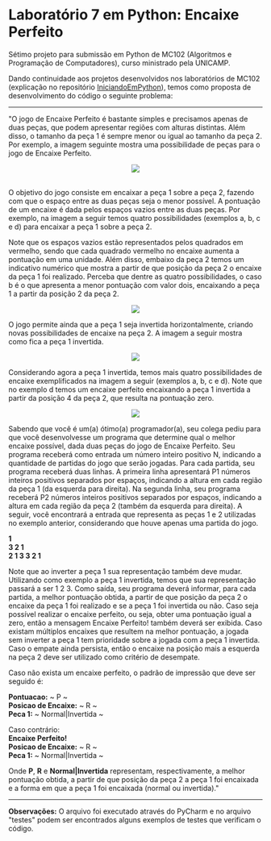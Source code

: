 # Laboratório 7 em Python: Encaixe Perfeito

Sétimo projeto para submissão em Python de MC102 (Algoritmos e Programação de Computadores), curso ministrado pela UNICAMP.

Dando continuidade aos projetos desenvolvidos nos laboratórios de MC102 (explicação no repositório [IniciandoEmPython](https://github.com/laratoledom/IniciandoEmPython/blob/main/README.md)), temos como proposta de desenvolvimento do código o seguinte problema:
_________________________________________________________________________________________________________________________________________________________________________

"O jogo de Encaixe Perfeito é bastante simples e precisamos apenas de duas peças, que podem apresentar regiões com alturas distintas. Além disso, o tamanho da peça 1 é sempre menor ou igual ao tamanho da peça 2. Por exemplo, a imagem seguinte mostra uma possibilidade de peças para o jogo de Encaixe Perfeito.

<p align="center">
  <img src="https://media.discordapp.net/attachments/1004187806345740310/1004410158476169336/2022-08-03_2.png" />
</p>

<br>
O objetivo do jogo consiste em encaixar a peça 1 sobre a peça 2, fazendo com que o espaço entre as duas peças seja o menor possível. 
A pontuação de um encaixe é dada pelos espaços vazios entre as duas peças. Por exemplo, na imagem a seguir temos quatro possibilidades (exemplos a, b, c e d) para encaixar a peça 1 sobre a peça 2. 

Note que os espaços vazios estão representados pelos quadrados em vermelho, sendo que cada quadrado vermelho no encaixe aumenta a pontuação em uma unidade. Além disso, embaixo da peça 2 temos um indicativo numérico que mostra a partir de que posição da peça 2 o encaixe da peça 1 foi realizado. Perceba que dentre as quatro possibilidades, o caso b é o que apresenta a menor pontuação com valor dois, encaixando a peça 1 a partir da posição 2 da peça 2.

<p align="center">
  <img src="https://media.discordapp.net/attachments/1004187806345740310/1004409510393299014/2022-08-03_1.png" />
  
O jogo permite ainda que a peça 1 seja invertida horizontalmente, criando novas possibilidades de encaixe na peça 2. A imagem a seguir mostra como fica a peça 1 invertida.

<p align="center">
  <img src="https://media.discordapp.net/attachments/1004187806345740310/1004412533484036106/2022-08-03_3.png" />
  
Considerando agora a peça 1 invertida, temos mais quatro possibilidades de encaixe exemplificados na imagem a seguir (exemplos a, b, c e d). Note que no exemplo d temos um encaixe perfeito encaixando a peça 1 invertida a partir da posição 4 da peça 2, que resulta na pontuação zero.
  
<p align="center">
  <img src="https://media.discordapp.net/attachments/1004187806345740310/1004412583018766467/2022-08-03_4.png" />
  
Sabendo que você é um(a) ótimo(a) programador(a), seu colega pediu para que você desenvolvesse um programa que determine qual o melhor encaixe possível, dada duas peças do jogo de Encaixe Perfeito. Seu programa receberá como entrada um número inteiro positivo N, indicando a quantidade de partidas do jogo que serão jogadas. Para cada partida, seu programa receberá duas linhas. A primeira linha apresentará P1 números inteiros positivos separados por espaços, indicando a altura em cada região da peça 1 (da esquerda para direita). Na segunda linha, seu programa receberá P2 números inteiros positivos separados por espaços, indicando a altura em cada região da peça 2 (também da esquerda para direita). A seguir, você encontrará a entrada que representa as peças 1 e 2 utilizadas no exemplo anterior, considerando que houve apenas uma partida do jogo.<br>

<b>1 <br>
3 2 1 <br>
2 1 3 3 2 1 </b><br>

Note que ao inverter a peça 1 sua representação também deve mudar. Utilizando como exemplo a peça 1 invertida, temos que sua representação passará a ser 1 2 3.
Como saída, seu programa deverá informar, para cada partida, a melhor pontuação obtida, a partir de que posição da peça 2 o encaixe da peça 1 foi realizado e se a peça 1 foi invertida ou não. Caso seja possível realizar o encaixe perfeito, ou seja, obter uma pontuação igual a zero, então a mensagem Encaixe Perfeito! também deverá ser exibida. Caso existam múltiplos encaixes que resultem na melhor pontuação, a jogada sem inverter a peça 1 tem prioridade sobre a jogada com a peça 1 invertida. Caso o empate ainda persista, então o encaixe na posição mais a esquerda na peça 2 deve ser utilizado como critério de desempate.

Caso não exista um encaixe perfeito, o padrão de impressão que deve ser seguido é:

<b>Pontuacao:</b> ~ P ~ <br>
<b>Posicao de Encaixe:</b> ~ R ~ <br>
<b>Peca 1:</b> ~ Normal|Invertida ~

Caso contrário: <br>
<b>Encaixe Perfeito! <br>
Posicao de Encaixe:</b> ~ R ~ <br>
<b>Peca 1:</b> ~ Normal|Invertida ~

Onde <b>P</b>, <b>R</b> e <b>Normal|Invertida</b> representam, respectivamente, a melhor pontuação obtida, a partir de que posição da peça 2 a peça 1 foi encaixada e a forma em que a peça 1 foi encaixada (normal ou invertida)."
_______________________________________________________________________________________________________________________________________________________________________

<b>Observações:</b>
O arquivo foi executado através do PyCharm e no arquivo "testes" podem ser encontrados alguns exemplos de testes que verificam o código.
